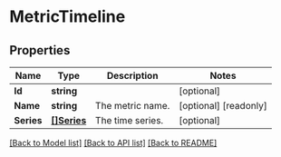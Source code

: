 # MetricTimeline

## Properties

Name | Type | Description | Notes
------------ | ------------- | ------------- | -------------
**Id** | **string** |  | [optional] 
**Name** | **string** | The metric name. | [optional] [readonly] 
**Series** | [**[]Series**](Series.md) | The time series. | [optional] 

[[Back to Model list]](../README.md#documentation-for-models) [[Back to API list]](../README.md#documentation-for-api-endpoints) [[Back to README]](../README.md)



